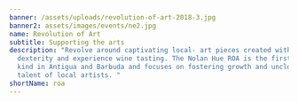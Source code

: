 ```yaml
---
banner: /assets/uploads/revolution-of-art-2018-3.jpg
banner2: assets/images/events/ne2.jpg
name: Revolution of Art
subtitle: Supporting the arts
description: "Revolve around captivating local- art pieces created with amazing
  dexterity and experience wine tasting. The Nolan Hue ROA is the first of its
  kind in Antigua and Barbuda and focuses on fostering growth and uncloaking the
  talent of local artists. "
shortName: roa
---
```

